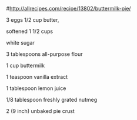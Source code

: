 #http://allrecipes.com/recipe/13802/buttermilk-pie/

3 eggs 1/2 cup butter,

softened 1 1/2 cups 

white sugar 

3 tablespoons all-purpose flour 

1 cup buttermilk 

1 teaspoon vanilla extract 

1 tablespoon lemon juice 

1/8 tablespoon freshly grated nutmeg 

2 (9 inch) unbaked pie crust
